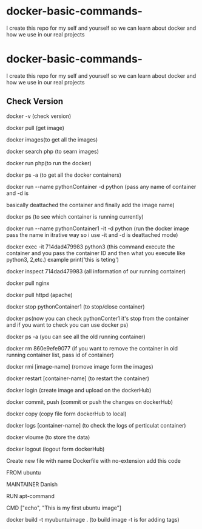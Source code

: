 # docker-basic-commands-
I create this repo for my self and yourself so we can learn about docker and how we use in our real projects

# docker-basic-commands-
I create this repo for my self and yourself so we can learn about docker and how we use in our real projects

## Check Version
<p>docker -v (check version) </p>
<p>docker pull (get image)</p>
<p>docker images(to get all the images)</p>
<p>docker search php (to searn images)</p>
<p>docker run php(to run the docker)</p>
<p>docker ps -a (to get all the docker containers)</p>
<p>docker run --name pythonContainer -d python (pass any name of container and -d is <p>basically deattached the container and finally add the image name)</p>
<p>docker ps (to see which container is running currently)</p>
<p>docker run --name pythonContainer1 -it -d python (run the docker image pass the name in itrative way so i use -it and -d is deattached mode)</p>
<p>docker exec -it 714dad479983 python3 (this command execute the container and you pass the container ID and then what you execute like python3, 2,etc.) example print('this is teting')</p>
<p>docker inspect 714dad479983 (all information of our running container)</p>
<p>docker pull nginx</p>
<p>docker pull httpd (apache)</p>
<p>docker stop pythonContainer1 (to stop/close container)</p>
<p>docker ps(now you can check pythonConter1 it's stop from the container and if you want to check you can use docker ps)</p>
<p>docker ps -a (you can see all the old running container)</p>
<p>docker rm 860e9efe9077 (if you want to remove the container in old running container list, pass id of container)</p>
<p>docker rmi [image-name] (romove image form the images)</p>
<p>docker restart [container-name] (to restart the container)</p>
<p>docker login (create image and upload on the dockerHub)</p>
<p>docker commit, push (commit or push the changes on dockerHub)</p>
<p>docker copy (copy file form dockerHub to local)</p>
<p>docker logs [container-name] (to check the logs of perticulat container)</p>
<p>docker vloume (to store the data)</p>
<p>docker logout (logout form dockerHub)</p>


<p>Create new file with name Dockerfile with no-extension
add this code </p>
<p>FROM ubuntu</p>
<p>MAINTAINER Danish</p>
<p>RUN apt-command</p>
<p>CMD ["echo", "This is my first ubuntu image"]</p>
<p>docker build -t myubuntuimage . (to build image -t is for adding tags)</p>
